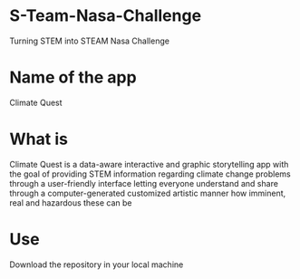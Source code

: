 # S-Team-Nasa-Challenge
Turning STEM into STEAM Nasa Challenge

# Name of the app

Climate Quest

# What is 
Climate Quest is a data-aware interactive and graphic storytelling app with the goal of providing STEM information regarding climate change problems through a user-friendly interface letting everyone understand and share through a computer-generated customized artistic manner how imminent, real and hazardous these can be

# Use 

Download the repository in your local machine
